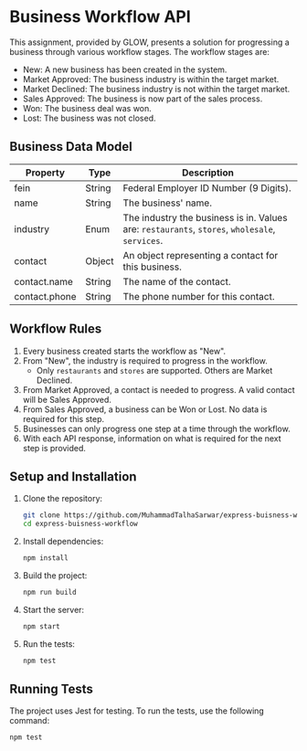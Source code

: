 # Business Workflow API

This assignment, provided by GLOW, presents a solution for progressing a business through various workflow stages. The workflow stages are:

- New: A new business has been created in the system.
- Market Approved: The business industry is within the target market.
- Market Declined: The business industry is not within the target market.
- Sales Approved: The business is now part of the sales process.
- Won: The business deal was won.
- Lost: The business was not closed.

## Business Data Model

| Property     | Type   | Description                                               |
|--------------|--------|-----------------------------------------------------------|
| fein         | String | Federal Employer ID Number (9 Digits).                    |
| name         | String | The business' name.                                       |
| industry     | Enum   | The industry the business is in. Values are: `restaurants`, `stores`, `wholesale`, `services`. |
| contact      | Object | An object representing a contact for this business.       |
| contact.name | String | The name of the contact.                                  |
| contact.phone| String | The phone number for this contact.                        |

## Workflow Rules

1. Every business created starts the workflow as "New".
2. From "New", the industry is required to progress in the workflow.
   - Only `restaurants` and `stores` are supported. Others are Market Declined.
3. From Market Approved, a contact is needed to progress. A valid contact will be Sales Approved.
4. From Sales Approved, a business can be Won or Lost. No data is required for this step.
5. Businesses can only progress one step at a time through the workflow.
6. With each API response, information on what is required for the next step is provided.


## Setup and Installation

1. Clone the repository:
    ```bash
    git clone https://github.com/MuhammadTalhaSarwar/express-buisness-workflow.git
    cd express-buisness-workflow
    ```

2. Install dependencies:
    ```bash
    npm install
    ```

3. Build the project:
    ```bash
    npm run build
    ```

4. Start the server:
    ```bash
    npm start
    ```

5. Run the tests:
    ```bash
    npm test
    ```

## Running Tests

The project uses Jest for testing. To run the tests, use the following command:

```bash
npm test
```
